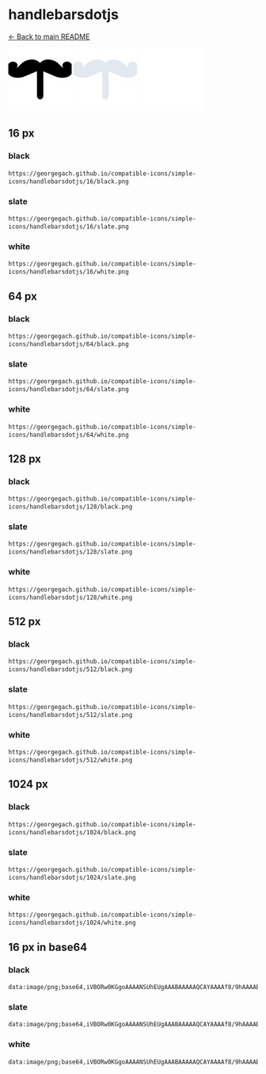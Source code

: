 # handlebarsdotjs

[← Back to main README](../../README.md)


<img src="./128/black.png" width="128" alt="handlebarsdotjs black icon" />
<img src="./128/slate.png" width="128" alt="handlebarsdotjs slate icon" />
<img src="./128/white.png" width="128" alt="handlebarsdotjs white icon" />

## 16 px

### black
```
https://georgegach.github.io/compatible-icons/simple-icons/handlebarsdotjs/16/black.png
```

### slate
```
https://georgegach.github.io/compatible-icons/simple-icons/handlebarsdotjs/16/slate.png
```

### white
```
https://georgegach.github.io/compatible-icons/simple-icons/handlebarsdotjs/16/white.png
```

## 64 px

### black
```
https://georgegach.github.io/compatible-icons/simple-icons/handlebarsdotjs/64/black.png
```

### slate
```
https://georgegach.github.io/compatible-icons/simple-icons/handlebarsdotjs/64/slate.png
```

### white
```
https://georgegach.github.io/compatible-icons/simple-icons/handlebarsdotjs/64/white.png
```

## 128 px

### black
```
https://georgegach.github.io/compatible-icons/simple-icons/handlebarsdotjs/128/black.png
```

### slate
```
https://georgegach.github.io/compatible-icons/simple-icons/handlebarsdotjs/128/slate.png
```

### white
```
https://georgegach.github.io/compatible-icons/simple-icons/handlebarsdotjs/128/white.png
```

## 512 px

### black
```
https://georgegach.github.io/compatible-icons/simple-icons/handlebarsdotjs/512/black.png
```

### slate
```
https://georgegach.github.io/compatible-icons/simple-icons/handlebarsdotjs/512/slate.png
```

### white
```
https://georgegach.github.io/compatible-icons/simple-icons/handlebarsdotjs/512/white.png
```

## 1024 px

### black
```
https://georgegach.github.io/compatible-icons/simple-icons/handlebarsdotjs/1024/black.png
```

### slate
```
https://georgegach.github.io/compatible-icons/simple-icons/handlebarsdotjs/1024/slate.png
```

### white
```
https://georgegach.github.io/compatible-icons/simple-icons/handlebarsdotjs/1024/white.png
```

## 16 px in base64

### black
```
data:image/png;base64,iVBORw0KGgoAAAANSUhEUgAAABAAAAAQCAYAAAAf8/9hAAAABmJLR0QA/wD/AP+gvaeTAAAAxUlEQVQ4jc3QQUrCQRgF8N9fgiAEIXBhuHAhtGjvtk0ewRsIXiIvInoDoRN4gDbuQgyiRVGLxE0GRYJtPmEQ4y+40AcD38x7896b4ZiR7Sq6QR09XKKPi+DuUEQTK7yhjSk6eIQZfnGLlxCu1ycWG2ev6MadWYZvfOEHlaTdfKPteTK/4xRn8Jy4L6PFCNcY4yHmUXDLRP+UoRrvquEeQ3xE0jiSrmJfRguNCB5s+9gU6wb/opDnkIfDG5zk8BOU9g05cvwB8uswbur/9ewAAAAASUVORK5CYII=
```

### slate
```
data:image/png;base64,iVBORw0KGgoAAAANSUhEUgAAABAAAAAQCAYAAAAf8/9hAAAABmJLR0QA/wD/AP+gvaeTAAABF0lEQVQ4jc2RzypEcRzFP+e6IkbTTJErEwvlDeys8ALKG0zNWyiPQbyB8gbK0sZOYqP5w52JmMko08z9HYsprIay4Cy/53zPOX2/8G9hWz/RqXrX3lQcVkpzhYNq2l1VNDiUtOCAJJ2IkAtoS2Dje4e4vJTkruvN54qz6Ea1tP2IyIP2JFdsFj/coWsQMP0l9A5pH3sX01Gt2XkTfrXUw06+lHsCf1rh4ielVPYEaCoCp4bicNmZTENwKodtiSq4KYft4YwGOMNODEXj+zgaZOvZeFRWYDnD55PEx8n8zANAvdUGoJQUzoCNNH2Z7bm/E8GaI27H+uFo5IXrrfZFrfl8OUoTff+o0fh7g3gka10J5X8b8s/xDnfee19dMdaQAAAAAElFTkSuQmCC
```

### white
```
data:image/png;base64,iVBORw0KGgoAAAANSUhEUgAAABAAAAAQCAYAAAAf8/9hAAAABmJLR0QA/wD/AP+gvaeTAAAA1UlEQVQ4jc3RMUqDQRQE4G9FCIggCBaKhYVgYW9ro0fwBoKX0IuI3kDwBDmAzd8FUZAUihYGGxUUA2OzxW+KJGCRTPXezrx5s7vMLZKUaXQlyQG2cY4dXGADBddYxiGCZxzjDie4l2SQ5CfJaZLH/MV7ko+Rs6ckZ3VmUJJ84RPfWG+lextJu9qqX9DBkiT9lvuwpugm2U/SJOnVulu5YUv/UJJs1ntt4QZXpZTX+pANOqWU3dqv4Qh76ONy0k80SXrjNAtjHabA7A0WJ/C3WPnvkjnHL6WTp/xvabR6AAAAAElFTkSuQmCC
```

